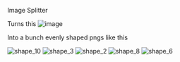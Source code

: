 Image Splitter

Turns this
![image](https://github.com/user-attachments/assets/40f27519-56bd-4131-b96f-ed74ede61ddf)


Into a bunch evenly shaped pngs like this


![shape_10](https://github.com/user-attachments/assets/84a5d214-b08c-40dd-b644-6d573e9e506b)
![shape_3](https://github.com/user-attachments/assets/dc87c640-09a7-4d1a-9a0f-9f432b7b8b7d)
![shape_2](https://github.com/user-attachments/assets/6d43a785-2647-4ba1-a451-ef23b9d37901)
![shape_8](https://github.com/user-attachments/assets/814a040f-7195-4510-b865-edd8ac0f886d)
![shape_6](https://github.com/user-attachments/assets/119c0e95-4ced-4ee1-99da-454e4dde518d)
